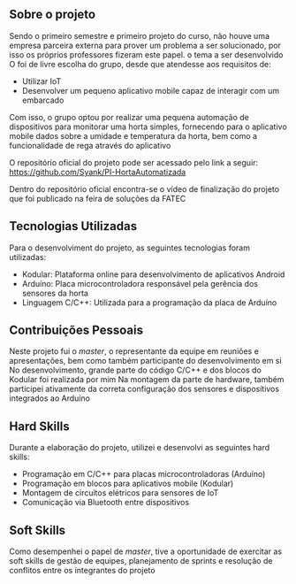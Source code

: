 ## Sobre o projeto
Sendo o primeiro semestre e primeiro projeto do curso, não houve uma empresa parceira externa para prover um problema a ser solucionado, por isso os próprios professores fizeram este papel. o tema a ser desenvolvido O foi de livre escolha do grupo, desde que atendesse aos requisitos de:
- Utilizar IoT
- Desenvolver um pequeno aplicativo mobile capaz de interagir com um embarcado

Com isso, o grupo optou por realizar uma pequena automação de dispositivos para monitorar uma horta simples, fornecendo para o aplicativo mobile dados sobre a umidade e temperatura da horta, bem como a funcionalidade de rega através do aplicativo

O repositório oficial do projeto pode ser acessado pelo link a seguir: https://github.com/Syank/PI-HortaAutomatizada

Dentro do repositório oficial encontra-se o vídeo de finalização do projeto que foi publicado na feira de soluções da FATEC

## Tecnologias Utilizadas
Para o desenvolviment do projeto, as seguintes tecnologias foram utilizadas:
- Kodular: Plataforma online para desenvolvimento de aplicativos Android
- Arduíno: Placa microcontroladora responsável pela gerência dos sensores da horta
- Linguagem C/C++: Utilizada para a programação da placa de Arduíno

## Contribuições Pessoais
Neste projeto fui o *master*, o representante da equipe em reuniões e apresentações, bem como também participante do desenvolvimento em si
No desenvolvimento, grande parte do código C/C++ e dos blocos do Kodular foi realizada por mim
Na montagem da parte de hardware, também participei ativamente da correta configuração dos sensores e dispositivos integrados ao Arduíno

## Hard Skills
Durante a elaboração do projeto, utilizei e desenvolvi as seguintes hard skills:
- Programação em C/C++ para placas microcontroladoras (Arduíno)
- Programação em blocos para aplicativos mobile (Kodular)
- Montagem de circuítos elétricos para sensores de IoT
- Comunicação via Bluetooth entre dispositivos

## Soft Skills
Como desempenhei o papel de *master*, tive a oportunidade de exercitar as soft skills de gestão de equipes, planejamento de sprints e resolução de conflitos entre os integrantes do projeto
